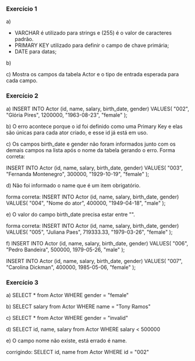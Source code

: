 ### Exercício 1 

a) 
- VARCHAR é utilizado para strings e (255) é o valor de caracteres padrão.
- PRIMARY KEY utilizado para definir o campo de chave primária;
- DATE para datas;

b) 

c) Mostra os campos da tabela Actor e o tipo de entrada esperada para cada campo.



### Exercício 2

a) INSERT INTO Actor (id, name, salary, birth_date, gender)
VALUES(
  "002", 
  "Glória Pires",
  1200000,
  "1963-08-23", 
  "female"
);

b) O erro acontece porque o id foi definido como uma Primary Key e elas são únicas para cada ator criado, e esse id já está em uso.

c) Os campos birth_date e gender não foram informados junto com os demais campos na lista após o nome da tabela gerando o erro.
 Forma correta: 

 INSERT INTO Actor (id, name, salary, birth_date, gender)
VALUES(
  "003", 
  "Fernanda Montenegro",
  300000,
  "1929-10-19", 
  "female"
);

d) Não foi informado o name que é um item obrigatório.

forma correta:
INSERT INTO Actor (id, name, salary, birth_date, gender)
VALUES(
  "004",
  "Nome do ator",
  400000,
  "1949-04-18", 
  "male"
);

e) O valor do campo birth_date precisa estar entre "".

forma correta:
INSERT INTO Actor (id, name, salary, birth_date, gender)
VALUES(
  "005", 
  "Juliana Paes",
  719333.33,
  "1979-03-26", 
  "female"
);

f) INSERT INTO Actor (id, name, salary, birth_date, gender)
VALUES(
  "006", 
  "Pedro Bandeira",
  500000,
  1979-05-26, 
  "male"
);

INSERT INTO Actor (id, name, salary, birth_date, gender)
VALUES(
  "007", 
  "Carolina Dickman",
  400000,
  1985-05-06, 
  "female"
);

### Exercício 3

a) 
SELECT * from Actor 
WHERE gender = "female"

b)
SELECT salary from Actor 
WHERE name = "Tony Ramos"

c)
SELECT * from Actor 
WHERE gender = "invalid"

d)
SELECT id, name, salary from Actor 
WHERE salary < 500000

e) O campo nome não existe, está errado é name.

corrigindo:
SELECT id, name from Actor WHERE id = "002"
